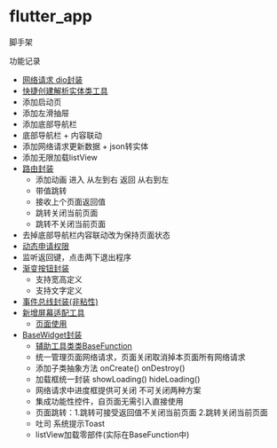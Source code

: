 # flutter_app

脚手架

功能记录
- [网络请求 dio封装](https://github.com/pengMaster/flutter_app/blob/master/lib/api/net_utils.dart)
- [快捷创建解析实体类工具](https://github.com/zhangruiyu/FlutterJsonBeanFactory)
- 添加启动页
- 添加左滑抽屉
- 添加底部导航栏
- 底部导航栏 + 内容联动
- 添加网络请求更新数据 + json转实体
- 添加无限加载listView
- [路由封装](https://github.com/pengMaster/flutter_app/blob/master/lib/utils/route_util.dart)
  - 添加动画 进入 从左到右 返回 从右到左
  - 带值跳转
  - 接收上个页面返回值
  - 跳转关闭当前页面
  - 跳转不关闭当前页面
- 去掉底部导航栏内容联动改为保持页面状态
- [动态申请权限](https://github.com/pengMaster/flutter_app/blob/master/lib/views/sample/permission_act.dart)
- 监听返回键，点击两下退出程序
- [渐变按钮封装](https://github.com/pengMaster/flutter_app/blob/master/lib/widget/gradient_button.dart)
  - 支持宽高定义
  - 支持文字定义
- [事件总线封装(非粘性)](https://github.com/pengMaster/flutter_app/blob/master/lib/utils/event_bus.dart)
- [新增屏幕适配工具](https://github.com/pengMaster/flutter_app/blob/master/lib/utils/flutter_screenutil.dart)
  - [页面使用](https://github.com/pengMaster/flutter_app/blob/master/lib/widget/gradient_button.dart)
- [BaseWidget封装](https://github.com/pengMaster/flutter_app/blob/master/lib/base/base_stateful_widget.dart)
  - [辅助工具类类BaseFunction](https://github.com/pengMaster/flutter_app/blob/master/lib/base/base_function.dart)
  - 统一管理页面网络请求，页面关闭取消掉本页面所有网络请求
  - 添加子类抽象方法 onCreate() onDestroy()
  - 加载框统一封装 showLoading()  hideLoading()
  - 网络请求中进度框提供可关闭 不可关闭两种方案
  - 集成功能性控件，自页面无需引入直接使用
  - 页面跳转：1.跳转可接受返回值不关闭当前页面 2.跳转关闭当前页面
  - 吐司 系统提示Toast
  - listView加载零部件(实际在BaseFunction中)



